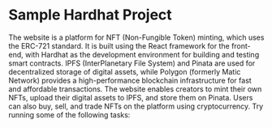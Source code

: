 # Sample Hardhat Project

The website is a platform for NFT (Non-Fungible Token) minting, which uses the ERC-721 standard. It is built using the React framework for the front-end, with Hardhat as the development environment for building and testing smart contracts. IPFS (InterPlanetary File System) and Pinata are used for decentralized storage of digital assets, while Polygon (formerly Matic Network) provides a high-performance blockchain infrastructure for fast and affordable transactions. The website enables creators to mint their own NFTs, upload their digital assets to IPFS, and store them on Pinata. Users can also buy, sell, and trade NFTs on the platform using cryptocurrency.
Try running some of the following tasks:

